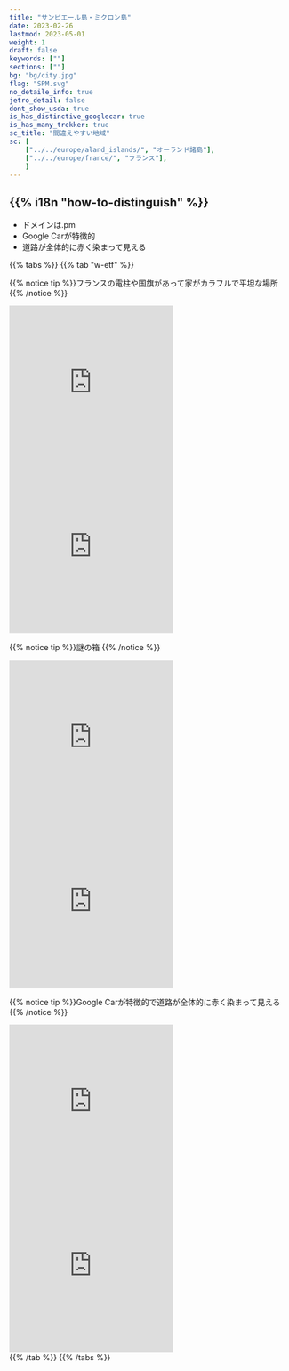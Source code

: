 ```yaml
---
title: "サンピエール島・ミクロン島"
date: 2023-02-26
lastmod: 2023-05-01
weight: 1
draft: false
keywords: [""]
sections: [""]
bg: "bg/city.jpg"
flag: "SPM.svg"
no_detaile_info: true
jetro_detail: false
dont_show_usda: true
is_has_distinctive_googlecar: true
is_has_many_trekker: true
sc_title: "間違えやすい地域"
sc: [
    ["../../europe/aland_islands/", "オーランド諸島"],
    ["../../europe/france/", "フランス"],
    ]
---
```


<div class="main-desciption country-description">
    <h2 class="section-title">{{% i18n "how-to-distinguish" %}}</h2>
    <ul class="rule-list">
        <li>ドメインは<span class="quiz">.pm</span></li>
        <li>Google Carが特徴的</li>
        <li class="no-evidence">道路が全体的に赤く染まって見える</li>
    </ul>
</div>

{{% tabs %}}
{{% tab "w-etf" %}}

{{% notice tip %}}フランスの電柱や国旗があって家がカラフルで平坦な場所
{{% /notice %}}
<div class="googlemap-if">
<iframe src="https://www.google.com/maps/embed?pb=!4v1685298451124!6m8!1m7!1sh5Al3vfiOCfWbytcf_A03Q!2m2!1d46.78757535369993!2d-56.14781238352984!3f28.96919468324098!4f-0.31525128576511463!5f0.7820865974627469" width="295" height="295" style="border:0;" allowfullscreen="" loading="lazy" referrerpolicy="no-referrer-when-downgrade"></iframe>
<iframe src="https://www.google.com/maps/embed?pb=!4v1685298840878!6m8!1m7!1s1D21RBuT9gnehw3KsV-OzQ!2m2!1d47.10031448871037!2d-56.37845346361914!3f288.01953695996787!4f-0.6350714048017778!5f1.676844943359507" width="295" height="295" style="border:0;" allowfullscreen="" loading="lazy" referrerpolicy="no-referrer-when-downgrade"></iframe>
</div>

{{% notice tip %}}謎の箱
{{% /notice %}}
<div class="googlemap-if">
<iframe src="https://www.google.com/maps/embed?pb=!4v1685298927463!6m8!1m7!1sXxwRm7bmXf7ln_ktGA-hEA!2m2!1d47.10099511987085!2d-56.37928168083472!3f272.0023036851661!4f-8.087795330919391!5f3.325193203789971" width="295" height="295" style="border:0;" allowfullscreen="" loading="lazy" referrerpolicy="no-referrer-when-downgrade"></iframe>
<iframe src="https://www.google.com/maps/embed?pb=!4v1685298954622!6m8!1m7!1sg9eT3UWKV3_tTnHe9cG74w!2m2!1d47.10046095263064!2d-56.37863561623395!3f190.04828890022577!4f-11.9980389893568!5f3.0403369939997162" width="295" height="295" style="border:0;" allowfullscreen="" loading="lazy" referrerpolicy="no-referrer-when-downgrade"></iframe>
</div>


{{% notice tip %}}Google Carが特徴的で道路が全体的に赤く染まって見える
{{% /notice %}}
<div class="googlemap-if">
<iframe src="https://www.google.com/maps/embed?pb=!4v1685298541031!6m8!1m7!1sWO2UhO5I6CZ_kh-hzVEdXA!2m2!1d47.10055295965375!2d-56.37663146981232!3f124.08130618381097!4f-33.92018079930237!5f0.7543399788957972" width="295" height="295" style="border:0;" allowfullscreen="" loading="lazy" referrerpolicy="no-referrer-when-downgrade"></iframe>
<iframe src="https://www.google.com/maps/embed?pb=!4v1685297984228!6m8!1m7!1s5q5witKGeZy8gVo5Lr7Sng!2m2!1d47.10119932881936!2d-56.3760698294595!3f28.689541558141983!4f-32.57101377631659!5f2.7394621208586054" width="295" height="295" style="border:0;" allowfullscreen="" loading="lazy" referrerpolicy="no-referrer-when-downgrade"></iframe>
</div>
{{% /tab %}}
{{% /tabs  %}}